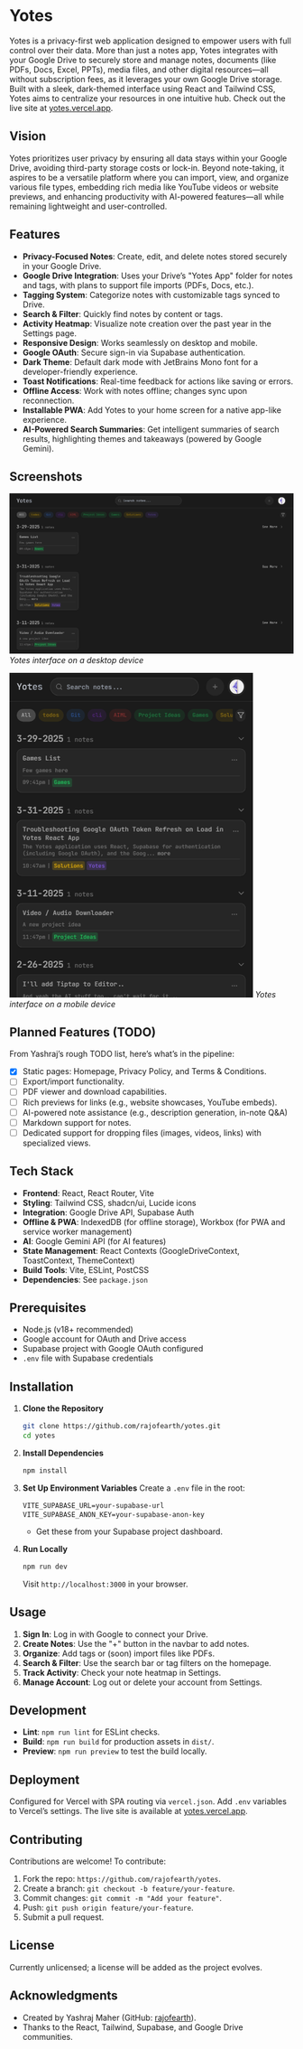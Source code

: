 # Yotes

Yotes is a privacy-first web application designed to empower users with full control over their data. More than just a notes app, Yotes integrates with your Google Drive to securely store and manage notes, documents (like PDFs, Docs, Excel, PPTs), media files, and other digital resources—all without subscription fees, as it leverages your own Google Drive storage. Built with a sleek, dark-themed interface using React and Tailwind CSS, Yotes aims to centralize your resources in one intuitive hub. Check out the live site at [yotes.vercel.app](https://yotes.vercel.app).

## Vision

Yotes prioritizes user privacy by ensuring all data stays within your Google Drive, avoiding third-party storage costs or lock-in. Beyond note-taking, it aspires to be a versatile platform where you can import, view, and organize various file types, embedding rich media like YouTube videos or website previews, and enhancing productivity with AI-powered features—all while remaining lightweight and user-controlled.

## Features

- **Privacy-Focused Notes**: Create, edit, and delete notes stored securely in your Google Drive.
- **Google Drive Integration**: Uses your Drive’s "Yotes App" folder for notes and tags, with plans to support file imports (PDFs, Docs, etc.).
- **Tagging System**: Categorize notes with customizable tags synced to Drive.
- **Search & Filter**: Quickly find notes by content or tags.
- **Activity Heatmap**: Visualize note creation over the past year in the Settings page.
- **Responsive Design**: Works seamlessly on desktop and mobile.
- **Google OAuth**: Secure sign-in via Supabase authentication.
- **Dark Theme**: Default dark mode with JetBrains Mono font for a developer-friendly experience.
- **Toast Notifications**: Real-time feedback for actions like saving or errors.
- **Offline Access**: Work with notes offline; changes sync upon reconnection.
- **Installable PWA**: Add Yotes to your home screen for a native app-like experience.
- **AI-Powered Search Summaries**: Get intelligent summaries of search results, highlighting themes and takeaways (powered by Google Gemini).

## Screenshots

![Yotes Desktop View](./public/screenshot-desktop-1.png)
_Yotes interface on a desktop device_

![Yotes Mobile View](./public/screenshot-mobile-1.png)
_Yotes interface on a mobile device_

## Planned Features (TODO)

From Yashraj’s rough TODO list, here’s what’s in the pipeline:
- [x] Static pages: Homepage, Privacy Policy, and Terms & Conditions.
- [ ] Export/import functionality.
- [ ] PDF viewer and download capabilities.
- [ ] Rich previews for links (e.g., website showcases, YouTube embeds).
- [ ] AI-powered note assistance (e.g., description generation, in-note Q&A)
- [ ] Markdown support for notes.
- [ ] Dedicated support for dropping files (images, videos, links) with specialized views.

## Tech Stack

- **Frontend**: React, React Router, Vite
- **Styling**: Tailwind CSS, shadcn/ui, Lucide icons
- **Integration**: Google Drive API, Supabase Auth
- **Offline & PWA**: IndexedDB (for offline storage), Workbox (for PWA and service worker management)
- **AI**: Google Gemini API (for AI features)
- **State Management**: React Contexts (GoogleDriveContext, ToastContext, ThemeContext)
- **Build Tools**: Vite, ESLint, PostCSS
- **Dependencies**: See `package.json`

## Prerequisites

- Node.js (v18+ recommended)
- Google account for OAuth and Drive access
- Supabase project with Google OAuth configured
- `.env` file with Supabase credentials

## Installation

1. **Clone the Repository**
   ```bash
   git clone https://github.com/rajofearth/yotes.git
   cd yotes
   ```

2. **Install Dependencies**
   ```bash
   npm install
   ```

3. **Set Up Environment Variables**
   Create a `.env` file in the root:
   ```
   VITE_SUPABASE_URL=your-supabase-url
   VITE_SUPABASE_ANON_KEY=your-supabase-anon-key
   ```
   - Get these from your Supabase project dashboard.

4. **Run Locally**
   ```bash
   npm run dev
   ```
   Visit `http://localhost:3000` in your browser.

## Usage

1. **Sign In**: Log in with Google to connect your Drive.
2. **Create Notes**: Use the "+" button in the navbar to add notes.
3. **Organize**: Add tags or (soon) import files like PDFs.
4. **Search & Filter**: Use the search bar or tag filters on the homepage.
5. **Track Activity**: Check your note heatmap in Settings.
6. **Manage Account**: Log out or delete your account from Settings.

## Development

- **Lint**: `npm run lint` for ESLint checks.
- **Build**: `npm run build` for production assets in `dist/`.
- **Preview**: `npm run preview` to test the build locally.

## Deployment

Configured for Vercel with SPA routing via `vercel.json`. Add `.env` variables to Vercel’s settings. The live site is available at [yotes.vercel.app](https://yotes.vercel.app).

## Contributing

Contributions are welcome! To contribute:
1. Fork the repo: `https://github.com/rajofearth/yotes`.
2. Create a branch: `git checkout -b feature/your-feature`.
3. Commit changes: `git commit -m "Add your feature"`.
4. Push: `git push origin feature/your-feature`.
5. Submit a pull request.

## License

Currently unlicensed; a license will be added as the project evolves.

## Acknowledgments

- Created by Yashraj Maher (GitHub: [rajofearth](https://github.com/rajofearth)).
- Thanks to the React, Tailwind, Supabase, and Google Drive communities.

